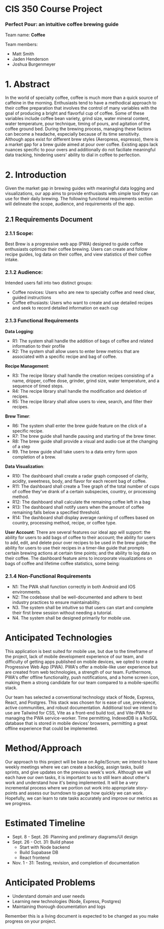 
# CIS 350 Course Project

### Perfect Pour: an intuitive coffee brewing guide

Team name: __Coffee__

Team members:
- Matt Smith
- Jaden Henderson
- Joshua Burgenmeyer

# 1. Abstract
In the world of specialty coffee, coffee is much more than a quick source of caffeine in the morning. Enthusiasts tend to have a methodical approach to their coffee preparation that involves the control of many variables with the goal of producing a bright and flavorful cup of coffee. Some of these variables include coffee bean variety, grind size, water mineral content, water temperature, pour technique, timing of pours, and agitation of the coffee ground bed. During the brewing process, managing these factors can become a headache, especially because of its time sensitivity. Although apps exist for different brew styles (Aeropress, espresso), there is a market gap for a brew guide aimed at pour over coffee. Existing apps lack nuances specific to pour overs and additionally do not faciliate meaningful data tracking, hindering users' ability to dial in coffee to perfection.

# 2. Introduction
Given the market gap in brewing guides with meaningful data logging and visualizations, our app aims to provide enthusiasts with simple tool they can use for their daily brewing. The following functional requirements section will delineate the scope, audience, and requirements of the app.
## 2.1 Requirements Document
### 2.1.1 Scope:
Best Brew is a progressive web app (PWA) designed to guide coffee enthusiasts optimize their coffee brewing. Users can create and follow recipe guides, log data on their coffee, and view statistics of their coffee intake.

### 2.1.2 Audience:
Intended users fall into two distinct groups:
- Coffee novices: Users who are new to specialty coffee and need clear, guided instructions
- Coffee ethusiasts: Users who want to create and use detailed recipes and seek to record detailed information on each cup

### 2.1.3 Functional Requirements
__Data Logging__:
- R1: The system shall handle the addition of bags of coffee and related information to their profile
- R2: The system shall allow users to enter brew metrics that are associated with a specific recipe and bag of coffee.
    
__Recipe Management__:
- R3: The recipe library shall handle the creation recipes consisting of a name, dripper, coffee dose, grinder, grind size, water temperature, and a sequence of timed steps.
- R4: The recipe library shall handle the modification and deletion of recipes.
- R5: The recipe library shall allow users to view, search, and filter their recipes.

__Brew Timer__:
- R6: The system shall enter the brew guide feature on the click of a specific recipe.
- R7: The brew guide shall handle pausing and starting of the brew timer.
- R8: The brew guide shall provide a visual and audio cue at the changing of a step
- R9. The brew guide shall take users to a data entry form upon completion of a brew.

__Data Visualization__:
- R10: The dashboard shall create a radar graph composed of clarity, acidity, sweetness, body, and flavor for each recent bag of coffee.
- R11: The dashboard shall create a Tree graph of the total number of cups of coffee they've drank of a certain subspecies, country, or processing method.
- R12: The dashboard shall calculate the remaining coffee left in a bag 
- R13: The dashboard shall notify users when the amount of coffee remaining falls below a specified threshold.
- R14: The dashboard shall display average ranking of coffees based on country, processing method, recipe, or coffee type.

__User Account__:
 There are several features our ideal app will support: the ability for users to add bags of coffee to their account; the ability for users to add, edit, and delete pour over recipes to be used in the brew guide; the ability for users to use their recipes in a timer-like guide that prompts certain brewing actions at certain time points; and the ability to log data on their coffee. The dashboard feature aims to incorporate visualizations on bags of coffee and lifetime coffee statistics, some being:

### 2.1.4 Non-Functional Requirements

- N1: The PWA shall function correctly in both Android and IOS environments.
- N2: The codebase shall be well-documented and adhere to best industry practices to ensure maintainability.
- N3. The system shall be intuitive so that users can start and complete their first brew session without needing a tutorial.
- N4. The system shall be designed primarily for mobile use.





# Anticipated Technologies

This application is best suited for mobile use, but due to the timeframe of the project, lack of mobile development experience of our team, and difficulty of getting apps published on mobile devices, we opted to create a Progressive Web App (PWA). PWA's offer a mobile-like user experience but are created from web technologies, a strength of our team. Furthermore, PWA's offer offline functionality, push notifications, and a home screen icon, making them a strong candidate for our team compared to a mobile-specific stack.

Our team has selected a conventional technology stack of Node, Express, React, and Postgres. This stack was chosen for is ease of use, prevalence, active communities, and robust documentation. Additional tool we intend to use are Tailwind for CSS, Vite as a front-end build tool, and Vite-PWA for managing the PWA service-worker. Time permitting, IndexedDB is a NoSQL database that is stored in mobile devices' browsers, permitting a great offline experience that could be implemented.   

# Method/Approach

Our approach to this project will be base on Agile/Scrum; we intend to have weekly meetings where we can create a backlog, assign tasks, build sprints, and give updates on the previous week's work. Although we will each have our own tasks, it is important to us to still learn about other's work and understand how it's being implemented. It will be a very incremental process where we portion out work into appropriate story-points and assess our burndown to gauge how quickly we can work. Hopefully, we can learn to rate tasks accurately and improve our metrics as we progress. 

# Estimated Timeline

- Sept. 8 - Sept. 26: Planning and prelimary diagrams/UI design
- Sept. 26 - Oct. 31: Build phase 
    - Start with Node backend
    - Build Supabase DB
    - React frontend
- Nov. 1 - 31: Testing, revision, and completion of documentation


# Anticipated Problems

- Understand domain and user needs
- Learning new technologies (Node, Express, Postgres)
- Maintaining thorough documentation and logs



Remember this is a living document is expected to be changed as you make progress on your project.
